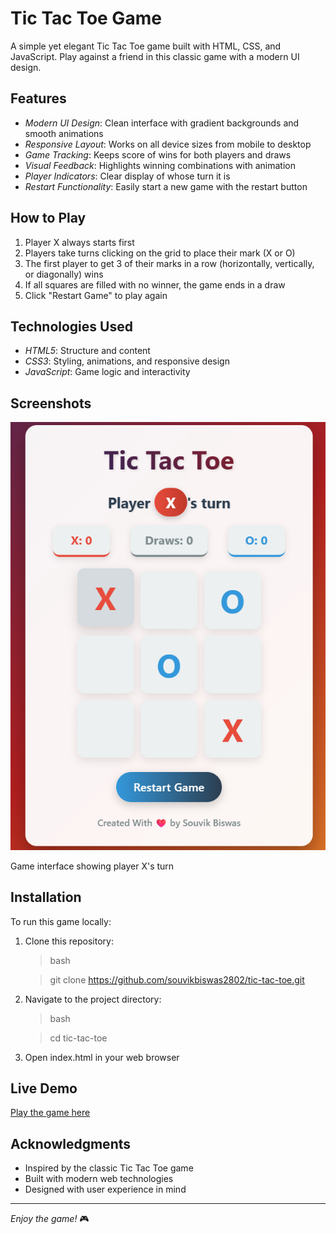 # Tic Tac Toe Game

A simple yet elegant Tic Tac Toe game built with HTML, CSS, and JavaScript. Play against a friend in this classic game with a modern UI design.

## Features

- *Modern UI Design*: Clean interface with gradient backgrounds and smooth animations
- *Responsive Layout*: Works on all device sizes from mobile to desktop
- *Game Tracking*: Keeps score of wins for both players and draws
- *Visual Feedback*: Highlights winning combinations with animation
- *Player Indicators*: Clear display of whose turn it is
- *Restart Functionality*: Easily start a new game with the restart button

## How to Play

1. Player X always starts first
2. Players take turns clicking on the grid to place their mark (X or O)
3. The first player to get 3 of their marks in a row (horizontally, vertically, or diagonally) wins
4. If all squares are filled with no winner, the game ends in a draw
5. Click "Restart Game" to play again

## Technologies Used

- *HTML5*: Structure and content
- *CSS3*: Styling, animations, and responsive design
- *JavaScript*: Game logic and interactivity

## Screenshots

<img src="https://github.com/souvikbiswas2802/tic-tac-toe/blob/060b44a46157c4a78c7ae769a9b74da6d2b28ca3/screenshot.png"/>

Game interface showing player X's turn

## Installation

To run this game locally:

1. Clone this repository:
   > bash
   
   > git clone https://github.com/souvikbiswas2802/tic-tac-toe.git
   

2. Navigate to the project directory:
   > bash
   
   > cd tic-tac-toe
   

3. Open index.html in your web browser


## Live Demo

[Play the game here](https://ancient-tic-tac-toe.vercel.app/)


## Acknowledgments

- Inspired by the classic Tic Tac Toe game
- Built with modern web technologies
- Designed with user experience in mind

---

*Enjoy the game!* 🎮
